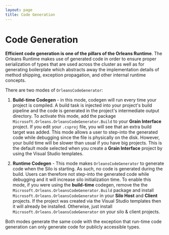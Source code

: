 ```yaml
---
layout: page
title: Code Generation
---
```


# Code Generation

**Efficient code generation is one of the pillars of the Orleans Runtime**. The Orleans Runtime makes use of generated code in order to ensure proper serialization of types that are used across the cluster as well as for generating boilerplate which abstracts away the implementation details of method shipping, exception propagation, and other internal runtime concepts.

There are two modes of `OrleansCodeGenerator`:

1.	**Build-time Codegen** - in this mode, codegen will run every time your project is compiled. A build task is injected into your project's build pipeline and the code is generated in the project's intermediate output directory. To activate this mode, add the package `Microsoft.Orleans.OrleansCodeGenerator.Build` to your **Grain Interface** project. If you edit your `.csproj` file, you will see that an extra build target was added. This mode allows a user to step-into the generated code while debugging since the file is physically on the disk. However, your build time will be slower than usual if you have big projects. This is the default mode selected when you create a **Grain Interface** project by using the Visual Studio templates.

2.	**Runtime Codegen** - This mode makes `OrleansCodeGenerator` to generate code when the Silo is starting. As such, no code is generated during the build. Users can therefore not step-into the generated code while debugging and it will increase silo initialization time. To enable this mode, if you were using the **build-time** codegen, remove the the `Microsoft.Orleans.OrleansCodeGenerator.Build` package and install `Microsoft.Orleans.OrleansCodeGenerator` in your **Silo Host** and **Client** projects. If the project was created via the Visual Studio templates then it will already be installed. Otherwise, just install `Microsoft.Orleans.OrleansCodeGenerator` on your silo & client projects.

Both modes generate the same code with the exception that run-time code generation can only generate code for publicly accessible types.
